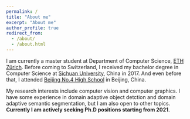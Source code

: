 ```yaml
---
permalink: /
title: "About me"
excerpt: "About me"
author_profile: true
redirect_from: 
  - /about/
  - /about.html
---
```


I am currently a master student at Department of Computer Science, [ETH Zürich](https://ethz.ch/en.html). Before coming to Switzerland, I received my bachelor degree in Computer Science at [Sichuan University](http://www.scu.edu.cn/), China in 2017. And even before that, I attended [Beijing No.4 High School](https://en.wikipedia.org/wiki/Beijing_No._4_High_School) in Beijing, China.

My research interests include computer vision and computer graphics. I have some experience in domain adaptive object detction and domain adaptive semantic segmentation, but I am also open to other topics. **Currently I am actively seeking Ph.D positions starting from 2021.**

<!-- In my daily life, I enjoy cycling and running. -->

